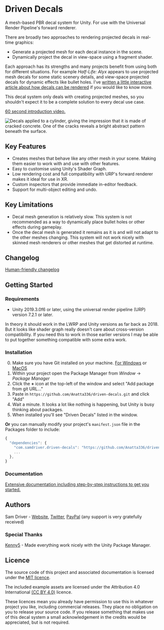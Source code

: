 # Driven Decals
A mesh-based PBR decal system for Unity. For use with the Universal Render Pipeline's forward renderer.

There are broadly two approaches to rendering projected decals in real-time graphics:
* Generate a projected mesh for each decal instance in the scene.
* Dynamically project the decal in view-space using a fragment shader.

Each approach has its strengths and many projects benefit from using both for different situations. For example *Half-Life: Alyx* appears to use projected mesh decals for some static scenery details, and view-space projected decals for dynamic effects like bullet holes. I've [written a little interactive article about how decals can be rendered](https://samdriver.xyz/articles/decalsIntro.htm) if you would like to know more.

This decal system only deals with creating projected meshes, so you shouldn't expect it to be a complete solution to every decal use case.

[60 second introduction video.](https://www.youtube.com/watch?v=zFEtdRrD2D4)

![Decals applied to a cylinder, giving the impression that it is made of cracked concrete. One of the cracks reveals a bright abstract pattern beneath the surface.](/Documentation~/images/demonstration.png)

## Key Features
* Creates meshes that behave like any other mesh in your scene. Making them easier to work with and use with other features.
* Easy to customise using Unity's Shader Graph.
* Low rendering cost and full compatibility with URP's forward renderer makes it ideal for use in XR.
* Custom inspectors that provide immediate in-editor feedback.
* Support for multi-object editing and undo.

## Key Limitations
* Decal mesh generation is relatively slow. This system is not recommended as a way to dynamically place bullet holes or other effects during gameplay.
* Once the decal mesh is generated it remains as it is and will not adapt to the other meshes changing. This system will not work nicely with skinned mesh renderers or other meshes that get distorted at runtime.

## Changelog
[Human-friendly changelog](CHANGELOG.md)

## Getting Started
### Requirements
* Unity 2019.3.0f6 or later, using the universal render pipeline (URP) version 7.2.1 or later.

In theory it should work in the LWRP and Unity versions as far back as 2018. But it looks like shader graph really doesn't care about cross-version compatibility. If you need this to work in those earlier versions I may be able to put together something compatible with some extra work. 

### Installation
0. Make sure you have Git installed on your machine. [For Windows](https://gitforwindows.org/) or [MacOS](https://git-scm.com/book/en/v2/Getting-Started-Installing-Git#_installing_on_macos)
1. Within your project open the Package Manager from *Window* → *Package Manager*
2. Click the **+** icon at the top-left of the window and select "Add package from git URL..."
3. Paste in `https://github.com/Anatta336/driven-decals.git` and click "Add"
4. Wait a minute. It looks a lot like nothing is happening, but Unity is busy thinking about packages.
5. When installed you'll see "Driven Decals" listed in the window.

**Or** you can manually modify your project's `manifest.json` file in the Packages folder to include:
```js
{
  "dependencies": {
    "com.samdriver.driven-decals": "https://github.com/Anatta336/driven-decals.git",
    ...
  },
}
```

### Documentation
[Extensive documentation including step-by-step instructions to get you started.](Documentation~/DrivenDecals.md)

## Authors
Sam Driver - [Website](https://samdriver.xyz/), [Twitter](https://twitter.com/SamDriver_), [PayPal](https://www.paypal.me/SamDriver336) (any support is very gratefully received)

### Special Thanks
[Kenny5](https://github.com/Kenny5) - Made everything work nicely with the Unity Package Manager.

## Licence
The source code of this project and associated documentation is licensed under the [MIT licence](../master/LICENSE.txt).

The included example assets are licensed under the Attribution 4.0 International [(CC BY 4.0)](https://creativecommons.org/licenses/by/4.0/) licence.

These licences mean you already have permission to use this in whatever project you like, including commercial releases. They place no obligation on you to release your source code. If you release something that makes use of this decal system a small acknowledgement in the credits would be appreciated, but is not required.
